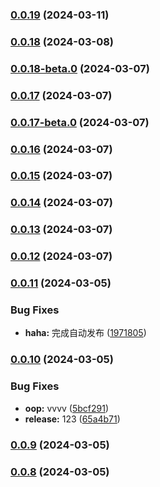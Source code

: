 

### [0.0.19](https://github.com/like0413/electron-vite-vue/compare/v0.0.18...v0.0.19) (2024-03-11)

### [0.0.18](https://github.com/like0413/electron-vite-vue/compare/v0.0.18-beta.0...v0.0.18) (2024-03-08)

### [0.0.18-beta.0](https://github.com/like0413/electron-vite-vue/compare/v0.0.17...v0.0.18-beta.0) (2024-03-07)

### [0.0.17](https://github.com/like0413/electron-vite-vue/compare/v0.0.17-beta.0...v0.0.17) (2024-03-07)

### [0.0.17-beta.0](https://github.com/like0413/electron-vite-vue/compare/v0.0.16...v0.0.17-beta.0) (2024-03-07)

### [0.0.16](https://github.com/like0413/electron-vite-vue/compare/v0.0.15...v0.0.16) (2024-03-07)

### [0.0.15](https://github.com/like0413/electron-vite-vue/compare/v0.0.14...v0.0.15) (2024-03-07)

### [0.0.14](https://github.com/like0413/electron-vite-vue/compare/v0.0.13...v0.0.14) (2024-03-07)

### [0.0.13](https://github.com/like0413/electron-vite-vue/compare/v0.0.12...v0.0.13) (2024-03-07)

### [0.0.12](https://github.com/like0413/electron-vite-vue/compare/v0.0.11...v0.0.12) (2024-03-07)

### [0.0.11](https://github.com/like0413/electron-vite-vue/compare/v0.0.10...v0.0.11) (2024-03-05)


### Bug Fixes

* **haha:** 完成自动发布 ([1971805](https://github.com/like0413/electron-vite-vue/commit/19718052d4cf13f5dda8a3403b978134c3e08e09))

### [0.0.10](https://github.com/like0413/electron-vite-vue/compare/v0.0.9...v0.0.10) (2024-03-05)


### Bug Fixes

* **oop:** vvvv ([5bcf291](https://github.com/like0413/electron-vite-vue/commit/5bcf291cb55a4523d0089a27123793f9d21bf969))
* **release:** 123 ([65a4b71](https://github.com/like0413/electron-vite-vue/commit/65a4b718dfb808b99d9684505254651511b301f6))

### [0.0.9](https://github.com/like0413/electron-vite-vue/compare/v0.0.8...v0.0.9) (2024-03-05)

### [0.0.8](https://github.com/like0413/electron-vite-vue/compare/v0.0.7...v0.0.8) (2024-03-05)
